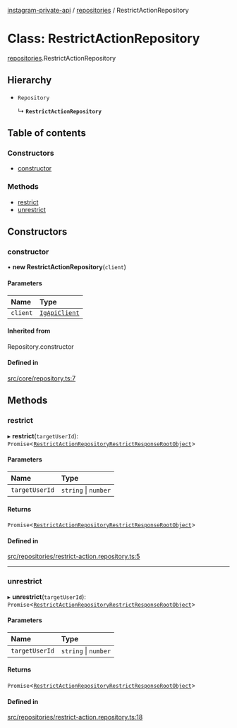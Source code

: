 [instagram-private-api](../../README.md) / [repositories](../../modules/repositories.md) / RestrictActionRepository

# Class: RestrictActionRepository

[repositories](../../modules/repositories.md).RestrictActionRepository

## Hierarchy

- `Repository`

  ↳ **`RestrictActionRepository`**

## Table of contents

### Constructors

- [constructor](RestrictActionRepository.md#constructor)

### Methods

- [restrict](RestrictActionRepository.md#restrict)
- [unrestrict](RestrictActionRepository.md#unrestrict)

## Constructors

### constructor

• **new RestrictActionRepository**(`client`)

#### Parameters

| Name | Type |
| :------ | :------ |
| `client` | [`IgApiClient`](../index/IgApiClient.md) |

#### Inherited from

Repository.constructor

#### Defined in

[src/core/repository.ts:7](https://github.com/Nerixyz/instagram-private-api/blob/4971f34/src/core/repository.ts#L7)

## Methods

### restrict

▸ **restrict**(`targetUserId`): `Promise`<[`RestrictActionRepositoryRestrictResponseRootObject`](../../interfaces/responses/RestrictActionRepositoryRestrictResponseRootObject.md)\>

#### Parameters

| Name | Type |
| :------ | :------ |
| `targetUserId` | `string` \| `number` |

#### Returns

`Promise`<[`RestrictActionRepositoryRestrictResponseRootObject`](../../interfaces/responses/RestrictActionRepositoryRestrictResponseRootObject.md)\>

#### Defined in

[src/repositories/restrict-action.repository.ts:5](https://github.com/Nerixyz/instagram-private-api/blob/4971f34/src/repositories/restrict-action.repository.ts#L5)

___

### unrestrict

▸ **unrestrict**(`targetUserId`): `Promise`<[`RestrictActionRepositoryRestrictResponseRootObject`](../../interfaces/responses/RestrictActionRepositoryRestrictResponseRootObject.md)\>

#### Parameters

| Name | Type |
| :------ | :------ |
| `targetUserId` | `string` \| `number` |

#### Returns

`Promise`<[`RestrictActionRepositoryRestrictResponseRootObject`](../../interfaces/responses/RestrictActionRepositoryRestrictResponseRootObject.md)\>

#### Defined in

[src/repositories/restrict-action.repository.ts:18](https://github.com/Nerixyz/instagram-private-api/blob/4971f34/src/repositories/restrict-action.repository.ts#L18)
